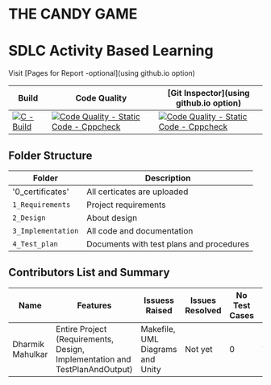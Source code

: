 # **THE CANDY GAME**


# SDLC Activity Based Learning

Visit [Pages for Report -optional](using github.io option)

Build | Code Quality |[Git Inspector](using github.io option)
------|----------|--------------
|[![C - Build](https://github.com/Dharmik19600/M1_March_2022/actions/workflows/c-cpp.yml/badge.svg?branch=main)](https://github.com/Dharmik19600/M1_March_2022/actions/workflows/c-cpp.yml)|[![Code Quality - Static Code - Cppcheck](https://github.com/Dharmik19600/M1_March_2022/actions/workflows/cppcheck.yml/badge.svg?branch=main)](https://github.com/Dharmik19600/M1_March_2022/actions/workflows/cppcheck.yml)|[![Code Quality - Static Code - Cppcheck](https://github.com/Dharmik19600/M1_March_2022/actions/workflows/cppcheck.yml/badge.svg?branch=main)](https://github.com/Dharmik19600/M1_March_2022/actions/workflows/cppcheck.yml)|



## Folder Structure
Folder             | Description
-------------------| -----------------------------------------
'0_certificates'   | All certicates are uploaded
`1_Requirements`   | Project requirements 
`2_Design`         | About design 
`3_Implementation` | All code and documentation
`4_Test_plan`      | Documents with test plans and procedures

## Contributors List and Summary

|  Name   |    Features    | Issuess Raised |Issues Resolved|No Test Cases|Test Case Pass
|---------|----------------|----------------|---------------|-------------|--------------
| Dharmik Mahulkar  | Entire Project (Requirements, Design, Implementation and TestPlanAndOutput)   | Makefile, UML Diagrams and Unity    | Not yet   | 0  |All Failed    
    




